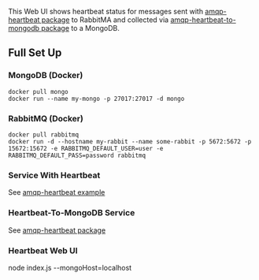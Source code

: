 This Web UI shows heartbeat status for messages sent with 
[amqp-heartbeat package](https://www.npmjs.com/package/amqp-heartbeat) 
to RabbitMA and collected via
[amqp-heartbeat-to-mongodb package](https://www.npmjs.com/package/amqp-heartbeat-to-mongodb)
to a MongoDB.

## Full Set Up

### MongoDB (Docker)

    docker pull mongo
    docker run --name my-mongo -p 27017:27017 -d mongo
	
### RabbitMQ (Docker)

    docker pull rabbitmq
    docker run -d --hostname my-rabbit --name some-rabbit -p 5672:5672 -p 15672:15672 -e RABBITMQ_DEFAULT_USER=user -e RABBITMQ_DEFAULT_PASS=password rabbitmq
    
### Service With Heartbeat

See [amqp-heartbeat example](https://github.com/ma-ha/amqp-heartbeat) 
    
### Heartbeat-To-MongoDB Service

See [amqp-heartbeat package](https://github.com/ma-ha/amqp-heartbeat-to-mongodb) 

### Heartbeat Web UI

   node index.js --mongoHost=localhost 
   